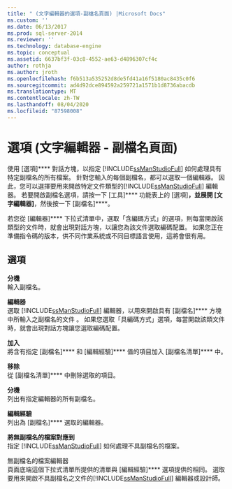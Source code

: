 ```yaml
---
title: " (文字編輯器的選項-副檔名頁面) |Microsoft Docs"
ms.custom: ''
ms.date: 06/13/2017
ms.prod: sql-server-2014
ms.reviewer: ''
ms.technology: database-engine
ms.topic: conceptual
ms.assetid: 6637bf3f-03c8-4552-ae63-d4896307cf4c
author: rothja
ms.author: jroth
ms.openlocfilehash: f6b513a535252d8de5fd41a16f5180ac8435c0f6
ms.sourcegitcommit: ad4d92dce894592a259721a1571b1d8736abacdb
ms.translationtype: MT
ms.contentlocale: zh-TW
ms.lasthandoff: 08/04/2020
ms.locfileid: "87598008"
---
```

# <a name="options-text-editor---file-extension-page"></a>選項 (文字編輯器 - 副檔名頁面)
  使用 [選項]**** 對話方塊，以指定 [!INCLUDE[ssManStudioFull](../includes/ssmanstudiofull-md.md)] 如何處理具有特定副檔名的所有檔案。 針對您輸入的每個副檔名，都可以選取一個編輯器。 因此，您可以選擇要用來開啟特定文件類型的[!INCLUDE[ssManStudioFull](../includes/ssmanstudiofull-md.md)] 編輯器。 若要開啟副檔名選項，請按一下 [工具]**** 功能表上的 [選項]****，並展開 [文字編輯器]****，然後按一下 [副檔名]****。  
  
 若您從 [編輯器]**** 下拉式清單中，選取「含編碼方式」的選項，則每當開啟該類型的文件時，就會出現對話方塊，以讓您為該文件選取編碼配置。 如果您正在準備指令碼的版本，供不同作業系統或不同目標語言使用，這將會很有用。  
  
## <a name="options"></a>選項  
 **分機**  
 輸入副檔名。  
  
 **編輯器**  
 選取 [!INCLUDE[ssManStudioFull](../includes/ssmanstudiofull-md.md)] 編輯器，以用來開啟具有 [副檔名]**** 方塊中所輸入之副檔名的文件 。 如果您選取「具編碼方式」選項，每當開啟該類文件時，就會出現對話方塊讓您選取編碼配置。  
  
 **加入**  
 將含有指定 [副檔名]**** 和 [編輯經驗]**** 值的項目加入 [副檔名清單]**** 中。  
  
 **移除**  
 從 [副檔名清單]**** 中刪除選取的項目。  
  
 **分機**  
 列出有指定編輯器的所有副檔名。  
  
 **編輯經驗**  
 列出為 [副檔名]**** 選取的編輯器。  
  
 **將無副檔名的檔案對應到**  
 指定 [!INCLUDE[ssManStudioFull](../includes/ssmanstudiofull-md.md)] 如何處理不具副檔名的檔案。  
  
 無副檔名的檔案編輯器  
 頁面底端這個下拉式清單所提供的清單與 [編輯經驗]**** 選項提供的相同。 選取要用來開啟不具副檔名之文件的[!INCLUDE[ssManStudioFull](../includes/ssmanstudiofull-md.md)] 編輯器或設計師。  
  
  
